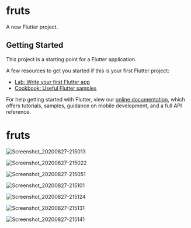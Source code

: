 # fruts

A new Flutter project.

## Getting Started

This project is a starting point for a Flutter application.

A few resources to get you started if this is your first Flutter project:

- [Lab: Write your first Flutter app](https://flutter.dev/docs/get-started/codelab)
- [Cookbook: Useful Flutter samples](https://flutter.dev/docs/cookbook)

For help getting started with Flutter, view our
[online documentation](https://flutter.dev/docs), which offers tutorials,
samples, guidance on mobile development, and a full API reference.
# fruts

![Screenshot_20200827-215013](https://user-images.githubusercontent.com/29507277/91495955-486b4100-e8b3-11ea-9e51-e274fa9c4053.jpg)

![Screenshot_20200827-215022](https://user-images.githubusercontent.com/29507277/91496162-954f1780-e8b3-11ea-81b7-a62b0b97ee56.png)

![Screenshot_20200827-215051](https://user-images.githubusercontent.com/29507277/91496164-96804480-e8b3-11ea-9132-68b20841fbd0.png)

![Screenshot_20200827-215101](https://user-images.githubusercontent.com/29507277/91496168-9718db00-e8b3-11ea-8623-ac3f5d49ec6d.png)

![Screenshot_20200827-215124](https://user-images.githubusercontent.com/29507277/91496170-9718db00-e8b3-11ea-950e-da48d26b95d0.png)

![Screenshot_20200827-215131](https://user-images.githubusercontent.com/29507277/91496177-97b17180-e8b3-11ea-8876-b9caf48ae3d2.png)

![Screenshot_20200827-215141](https://user-images.githubusercontent.com/29507277/91496181-984a0800-e8b3-11ea-9b3d-c26cc5f159be.png)
